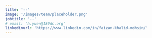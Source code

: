 ```yaml
---
title: '--'
image: '/images/team/placeholder.png'
jobtitle: '--'
# email: 'h.yuen@180dc.org'
linkedinurl: 'https://www.linkedin.com/in/faizan-khalid-mohsin/'
---
```


